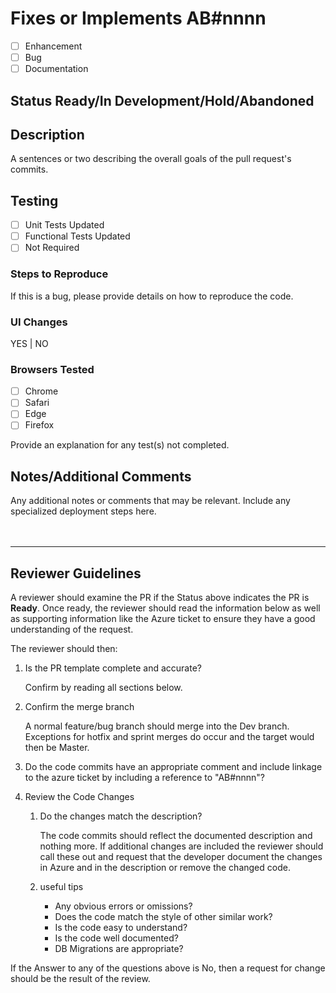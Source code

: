 # Fixes or Implements AB#nnnn

* [ ] Enhancement
* [ ] Bug
* [ ] Documentation

## Status **Ready/In Development/Hold/Abandoned**

## Description

A sentences or two describing the overall goals of the pull request's commits.

## Testing

* [ ] Unit Tests Updated
* [ ] Functional Tests Updated
* [ ] Not Required

### Steps to Reproduce

If this is a bug, please provide details on how to reproduce the code.

### UI Changes

YES | NO

### Browsers Tested

* [ ] Chrome
* [ ] Safari
* [ ] Edge
* [ ] Firefox

Provide an explanation for any test(s) not completed.

## Notes/Additional Comments

Any additional notes or comments that may be relevant.  Include any specialized deployment steps here.
</br>
</br>
</br>
___
  
## Reviewer Guidelines

A reviewer should examine the PR if the Status above indicates the PR is **Ready**.
Once ready, the reviewer should read the information below as well as supporting information like the Azure ticket to ensure they have a good understanding of the request.

The reviewer should then:

1. Is the PR template complete and accurate?

    Confirm by reading all sections below.

1. Confirm the merge branch

    A normal feature/bug branch should merge into the Dev branch.  Exceptions for hotfix and sprint merges do occur and the target would then be Master.

1. Do the code commits have an appropriate comment and include linkage to the azure ticket by including a reference to "AB#nnnn"?

1. Review the Code Changes

    1. Do the changes match the description?

        The code commits should reflect the documented description and nothing more.  If additional changes are included the reviewer should call these out and request that the developer document the changes in Azure and in the description or remove the changed code.

    1. useful tips

        * Any obvious errors or omissions?
        * Does the code match the style of other similar work?
        * Is the code easy to understand?
        * Is the code well documented?
        * DB Migrations are appropriate?

If the Answer to any of the questions above is No, then a request for change should be the result of the review.
